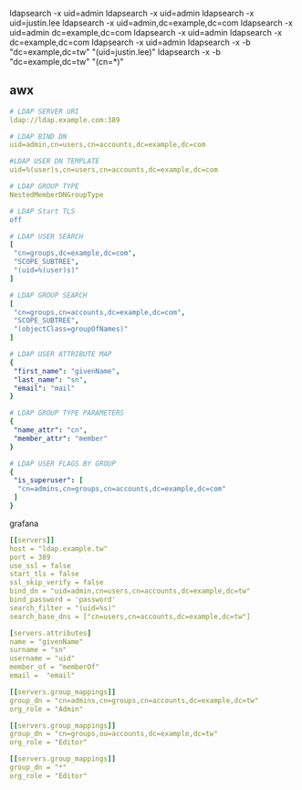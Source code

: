 ldapsearch -x uid=admin
ldapsearch -x uid=admin
ldapsearch -x uid=justin.lee
ldapsearch -x uid=admin,dc=example,dc=com
ldapsearch -x uid=admin dc=example,dc=com
ldapsearch -x uid=admin
ldapsearch -x dc=example,dc=com
ldapsearch -x uid=admin
ldapsearch -x -b "dc=example,dc=tw" "(uid=justin.lee)"
ldapsearch -x -b "dc=example,dc=tw" "(cn=*)"

## awx
```yaml
# LDAP SERVER URI
ldap://ldap.example.com:389 

# LDAP BIND DN
uid=admin,cn=users,cn=accounts,dc=example,dc=com

#LDAP USER DN TEMPLATE
uid=%(user)s,cn=users,cn=accounts,dc=example,dc=com

# LDAP GROUP TYPE
NestedMemberDNGroupType

# LDAP Start TLS
off

# LDAP USER SEARCH
[
 "cn=groups,dc=example,dc=com",
 "SCOPE_SUBTREE",
 "(uid=%(user)s)"
]

# LDAP GROUP SEARCH
[
 "cn=groups,cn=accounts,dc=example,dc=com",
 "SCOPE_SUBTREE",
 "(objectClass=groupOfNames)"
]

# LDAP USER ATTRIBUTE MAP
{
 "first_name": "givenName",
 "last_name": "sn",
 "email": "mail"
}

# LDAP GROUP TYPE PARAMETERS
{
 "name_attr": "cn",
 "member_attr": "member"
}

# LDAP USER FLAGS BY GROUP
{
 "is_superuser": [
  "cn=admins,cn=groups,cn=accounts,dc=example,dc=com"
 ]
}

```



grafana

```yaml
[[servers]]
host = "ldap.example.tw"
port = 389
use_ssl = false
start_tls = false
ssl_skip_verify = false
bind_dn = "uid=admin,cn=users,cn=accounts,dc=example,dc=tw"
bind_password = 'password'
search_filter = "(uid=%s)"
search_base_dns = ["cn=users,cn=accounts,dc=example,dc=tw"]

[servers.attributes]
name = "givenName"
surname = "sn"
username = "uid"
member_of = "memberOf"
email =  "email"

[[servers.group_mappings]]
group_dn = "cn=admins,cn=groups,cn=accounts,dc=example,dc=tw"
org_role = "Admin"

[[servers.group_mappings]]
group_dn = "cn=groups,ou=accounts,dc=example,dc=tw"
org_role = "Editor"

[[servers.group_mappings]]
group_dn = "*"
org_role = "Editor"
```
